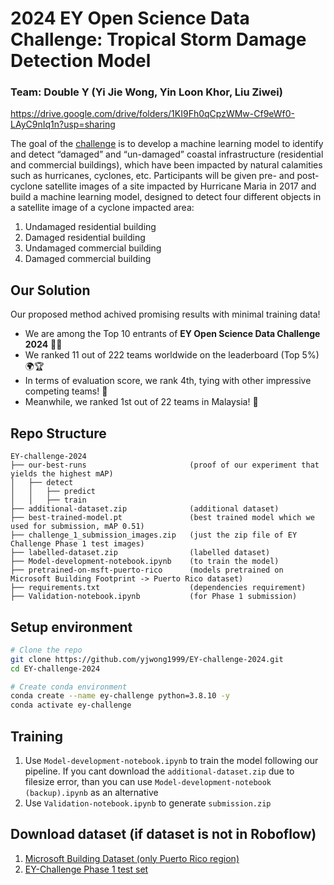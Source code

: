 # 2024 EY Open Science Data Challenge: Tropical Storm Damage Detection Model

### Team: Double Y (Yi Jie Wong, Yin Loon Khor, Liu Ziwei)

https://drive.google.com/drive/folders/1KI9Fh0qCpzWMw-Cf9eWf0-LAyC9nIq1n?usp=sharing

The goal of the [challenge](https://challenge.ey.com/challenges/tropical-cyclone-damage-assessment-lrrno2xm) is to develop a machine learning model to identify and detect “damaged” and “un-damaged” coastal infrastructure (residential and commercial buildings), which have been impacted by natural calamities such as hurricanes, cyclones, etc. Participants will be given pre- and post-cyclone satellite images of a site impacted by Hurricane Maria in 2017 and build a machine learning model, designed to detect four different objects in a satellite image of a cyclone impacted area:
1. Undamaged residential building
2. Damaged residential building
3. Undamaged commercial building
4. Damaged commercial building

## Our Solution

Our proposed method achived promising results with minimal training data!
- We are among the Top 10 entrants of **EY Open Science Data Challenge 2024** 🎉🥳 </br>
- We ranked 11 out of 222 teams worldwide on the leaderboard (Top 5%) 🌍🏆 </br>
- In terms of evaluation score, we rank 4th, tying with other impressive competing teams! 🤩
- Meanwhile, we ranked 1st out of 22 teams in Malaysia! 🏅

<!-- 
## Business Idea: Data Fleet is What You Need
- Data is often compared to oil, but like oil, data needs to be refined and transformed to unleash its true potential.
-->

## Repo Structure
```
EY-challenge-2024
├── our-best-runs                       (proof of our experiment that yields the highest mAP)
│   ├── detect
│   │   ├── predict                     
│   │   ├── train                       
├── additional-dataset.zip              (additional dataset)
├── best-trained-model.pt               (best trained model which we used for submission, mAP 0.51)
├── challenge_1_submission_images.zip   (just the zip file of EY Challenge Phase 1 test images)
├── labelled-dataset.zip                (labelled dataset)
├── Model-development-notebook.ipynb    (to train the model)
├── pretrained-on-msft-puerto-rico      (models pretrained on Microsoft Building Footprint -> Puerto Rico dataset)
├── requirements.txt                    (dependencies requirement)
├── Validation-notebook.ipynb           (for Phase 1 submission)
```

## Setup environment
```bash
# Clone the repo
git clone https://github.com/yjwong1999/EY-challenge-2024.git
cd EY-challenge-2024

# Create conda environment
conda create --name ey-challenge python=3.8.10 -y
conda activate ey-challenge
```

## Training
<!-- 
1. Start with `1 BuildingDetection.ipynb` to pretrain a YOLOv8n model using [Msft Building Footprint](https://planetarycomputer.microsoft.com/dataset/ms-buildings) dataset. A pretrained experiments outputs (including the weights) of Module 1 are provided in `pretrained` directory. So unless you want to modify the training pipeline for Module 1, you can skip this and directly go to Module 2.
2. With the pretrained model, you can proceed to `2 Finetuner.ipynb`. In this module, you will fine-tune the pretrained model from Module 1 on the EY Training Dataset
-->
1. Use `Model-development-notebook.ipynb` to train the model following our pipeline. If you cant download the `additional-dataset.zip` due to filesize error, than you can use `Model-development-notebook (backup).ipynb` as an alternative
2. Use `Validation-notebook.ipynb` to generate `submission.zip`

## Download dataset (if dataset is not in Roboflow)
1. [Microsoft Building Dataset (only Puerto Rico region)](https://drive.google.com/file/d/1usJRoHRydBFtp65uovEioWXkdMBPioXO/view?usp=drive_link)
2. [EY-Challenge Phase 1 test set](https://drive.google.com/file/d/1R6pTpvyxucpSubhQgTUIyGGwbk5ardU7/view?usp=drive_link)
